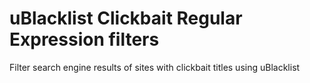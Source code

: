 # uBlacklist Clickbait Regular Expression filters

Filter search engine results of sites with clickbait titles using uBlacklist
